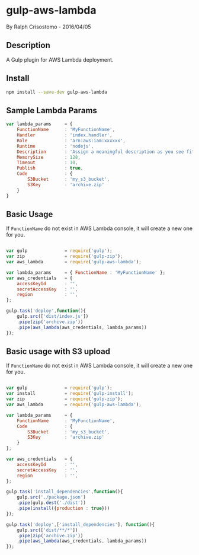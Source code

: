 # gulp-aws-lambda
By Ralph Crisostomo - 2016/04/05

## Description
A Gulp plugin for AWS Lambda deployment.

## Install
```bash
npm install --save-dev gulp-aws-lambda
```

## Sample Lambda Params
```javascript
var lambda_params     = {
    FunctionName      : 'MyFunctionName',
    Handler           : 'index.handler',
    Role              : 'arn:aws:iam:xxxxxx',
    Runtime           : 'nodejs',
    Description       : 'Assign a meaningful description as you see fit',
    MemorySize        : 128,
    Timeout           : 10,
    Publish           : true,
    Code              : {
        S3Bucket      : 'my_s3_bucket',
        S3Key         : 'archive.zip'
    }
}
```

## Basic Usage
If `FunctionName` do not exist in AWS Lambda console, it will create a new one for you.
```javascript

var gulp              = require('gulp');
var zip               = require('gulp-zip');
var aws_lambda        = require('gulp-aws-lambda');

var lambda_params     = { FunctionName : 'MyFunctionName' };
var aws_credentials   = {
    accessKeyId       : '',
    secretAccessKey   : '',
    region            : '',
};

gulp.task('deploy',function(){
    gulp.src(['dist/index.js'])
    .pipe(zip('archive.zip'))
    .pipe(aws_lambda(aws_credentials, lambda_params))
});
```


## Basic usage with S3 upload
If `FunctionName` do not exist in AWS Lambda console, it will create a new one for you.
```javascript

var gulp              = require('gulp');
var install           = require('gulp-install');
var zip               = require('gulp-zip');
var aws_lambda        = require('gulp-aws-lambda');

var lambda_params     = {
    FunctionName      : 'MyFunctionName',
    Code              : {
        S3Bucket      : 'my_s3_bucket',
        S3Key         : 'archive.zip'
    }
};

var aws_credentials   = {
    accessKeyId       : '',
    secretAccessKey   : '',
    region            : '',
};

gulp.task('install_dependencies',function(){
    gulp.src('./package.json')
    .pipe(gulp.dest('./dist'))
    .pipe(install({production : true}))
});

gulp.task('deploy',['install_dependencies'], function(){
    gulp.src(['dist/**/*'])
    .pipe(zip('archive.zip'))
    .pipe(aws_lambda(aws_credentials, lambda_params))
});
```
